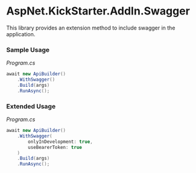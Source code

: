 # AspNet.KickStarter.AddIn.Swagger

This library provides an extension method to include swagger in the application.

### Sample Usage

*Program.cs*
```csharp
await new ApiBuilder()
    .WithSwagger()
    .Build(args)
    .RunAsync();
```

### Extended Usage

*Program.cs*
```csharp
await new ApiBuilder()
    .WithSwagger(
        onlyInDevelopment: true,
        useBearerToken: true
    )
    .Build(args)
    .RunAsync();
```
